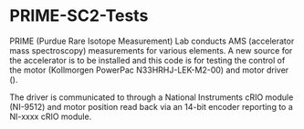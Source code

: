 # PRIME-SC2-Tests

PRIME (Purdue Rare Isotope Measurement) Lab conducts AMS (accelerator mass spectroscopy) measurements for various elements.  A new source for the accelerator is to be installed and this code is for testing the control of the motor (Kollmorgen PowerPac N33HRHJ-LEK-M2-00) and motor driver ().

The driver is communicated to through a National Instruments cRIO module (NI-9512) and motor position read back via an 14-bit encoder reporting to a NI-xxxx cRIO module.
